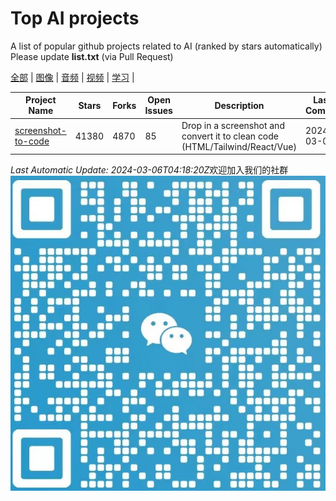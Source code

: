 # Top AI projects
A list of popular github projects related to AI (ranked by stars automatically)
Please update **list.txt** (via Pull Request)

<a href="./README.md">全部</a> |   <a href="./READMEpicture.md">图像</a> |   <a href="./READMEaudio.md">音频</a> | <a href="./READMEvideo.md">视频</a> | <a href="./READMElearn.md">学习</a> | 

| Project Name | Stars | Forks | Open Issues | Description | Last Commit |
| ------------ | ----- | ----- | ----------- | ----------- | ----------- |
| [screenshot-to-code](https://github.com/abi/screenshot-to-code) | 41380 | 4870 | 85 | Drop in a screenshot and convert it to clean code (HTML/Tailwind/React/Vue) | 2024-03-06 |

*Last Automatic Update: 2024-03-06T04:18:20Z*欢迎加入我们的社群 ![](https://raw.githubusercontent.com/mouuii/picture/master/weichat.jpg) 